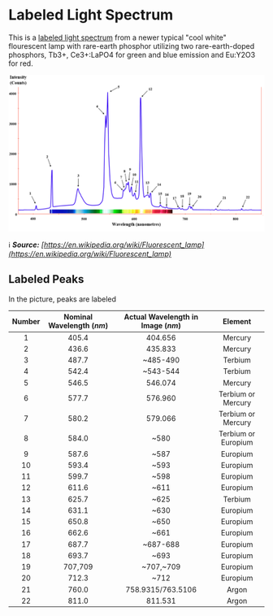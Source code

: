 # Labeled Light Spectrum

This is a [labeled light spectrum](https://commons.wikimedia.org/wiki/File:Fluorescent_lighting_spectrum_peaks_labeled_with_colored_peaks_added.png) from a newer typical "cool white" flourescent lamp with rare-earth phosphor utilizing two rare-earth-doped phosphors, Tb3+, Ce3+:LaPO4 for green and blue emission and Eu:Y2O3 for red. 

![Image](./labeledSpectrum1.png)

ℹ️ ***Source:** [https://en.wikipedia.org/wiki/Fluorescent_lamp](https://en.wikipedia.org/wiki/Fluorescent_lamp)*

## Labeled Peaks

In the picture, peaks are labeled

| Number | Nominal Wavelength (*nm*) | Actual Wavelength in Image (*nm*) | Element |
| :----: | :-----------------------: | :-------------------------------: | :-----: |
|1|	405.4	| 404.656 | Mercury |
|2|	436.6	|435.833 | Mercury |
|3|	487.7	|	~485-490 | Terbium |
|4|	542.4	|~543-544| Terbium |
|5|	546.5	|	546.074  | Mercury |
|6|	577.7	|576.960 | Terbium or Mercury |
|7|	580.2	|579.066 | Terbium or Mercury |
|8|	584.0	|	~580 | Terbium or Europium |
|9|	587.6	|	~587 | Europium |
|10|	593.4	|	~593 | Europium |
|11| 599.7|		~598 | Europium |
|12|	611.6	|~611 | Europium |
|13|	625.7	|	~625| Terbium |
|14|	631.1	|	~630 | Europium |
|15|	650.8	|	~650 | Europium |
|16|	662.6	|	~661 | Europium |
|17|	687.7	|~687-688 | Europium |
|18|	693.7	|	~693 | Europium |
|19|	707,709	|	~707,~709 | Europium |
|20|	712.3	|	~712 | Europium |
|21|	760.0	|	758.9315/763.5106  | Argon |
|22|	811.0	|	811.531| Argon |
